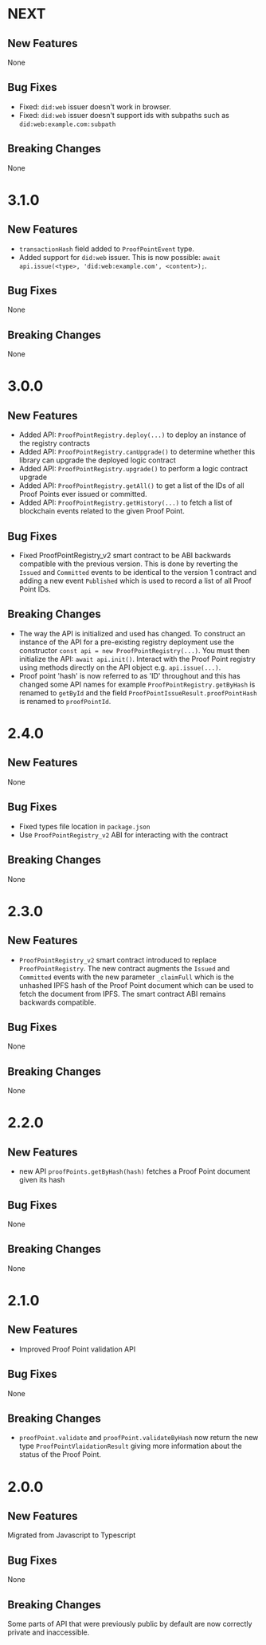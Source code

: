 # NEXT

## New Features

None

## Bug Fixes

- Fixed: `did:web` issuer doesn't work in browser. 
- Fixed: `did:web` issuer doesn't support ids with subpaths such as `did:web:example.com:subpath`

## Breaking Changes

None

# 3.1.0

## New Features

- `transactionHash` field added to `ProofPointEvent` type.
- Added support for `did:web` issuer. This is now possible: `await api.issue(<type>, 'did:web:example.com', <content>);`.

## Bug Fixes

None

## Breaking Changes

None

# 3.0.0

## New Features

- Added API: `ProofPointRegistry.deploy(...)` to deploy an instance of the registry contracts
- Added API: `ProofPointRegistry.canUpgrade()` to determine whether this library can upgrade the deployed logic contract
- Added API: `ProofPointRegistry.upgrade()` to perform a logic contract upgrade
- Added API: `ProofPointRegistry.getAll()` to get a list of the IDs of all Proof Points ever issued or committed.
- Added API: `ProofPointRegistry.getHistory(...)` to fetch a list of blockchain events related to the given Proof Point.

## Bug Fixes

- Fixed ProofPointRegistry_v2 smart contract to be ABI backwards compatible with the previous version. This is done by reverting the `Issued` and `Committed` events to be identical to the version 1 contract and adding a new
event `Published` which is used to record a list of all Proof Point IDs.

## Breaking Changes

- The way the API is initialized and used has changed. To construct an instance of the API for a pre-existing registry deployment use the constructor `const api = new ProofPointRegistry(...)`. You must then initialize the API: `await api.init()`. Interact with the Proof Point registry using methods directly on the API object e.g. `api.issue(...)`.
- Proof point 'hash' is now referred to as 'ID' throughout and this has changed some API names for example `ProofPointRegistry.getByHash` is renamed to `getById` and the field `ProofPointIssueResult.proofPointHash` is renamed to `proofPointId`.

# 2.4.0

## New Features

None

## Bug Fixes

- Fixed types file location in `package.json`
- Use `ProofPointRegistry_v2` ABI for interacting with the contract

## Breaking Changes

None

# 2.3.0

## New Features

- `ProofPointRegistry_v2` smart contract introduced to replace `ProofPointRegistry`. The new contract augments
the `Issued` and `Committed` events with the new parameter `_claimFull` which is the unhashed IPFS hash of the
Proof Point document which can be used to fetch the document from IPFS. The smart contract ABI remains backwards
compatible.

## Bug Fixes

None

## Breaking Changes

None

# 2.2.0

## New Features

- new API `proofPoints.getByHash(hash)` fetches a Proof Point document given its hash

## Bug Fixes

None

## Breaking Changes

None

# 2.1.0

## New Features

- Improved Proof Point validation API

## Bug Fixes

None

## Breaking Changes

- `proofPoint.validate` and `proofPoint.validateByHash` now return the new type `ProofPointVlaidationResult` giving more information about the status of the Proof Point.

# 2.0.0

## New Features

Migrated from Javascript to Typescript

## Bug Fixes

None

## Breaking Changes

Some parts of API that were previously public by default are now correctly private and inaccessible.
